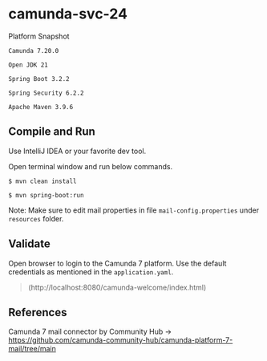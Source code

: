 # camunda-svc-24

Platform Snapshot

`Camunda 7.20.0`
> 
`Open JDK 21`
>
`Spring Boot 3.2.2`
>
`Spring Security 6.2.2`
>
`Apache Maven 3.9.6`
>      

## Compile and Run

Use IntelliJ IDEA or your favorite dev tool.

Open terminal window and run below commands.

`
$ mvn clean install
`
> 
`
$ mvn spring-boot:run 
`
>
> 
Note: Make sure to edit mail properties in file <code>mail-config.properties</code> under <code>resources</code> folder.
>
## Validate
>
Open browser to login to the Camunda 7 platform. Use the default credentials as mentioned in the <code>application.yaml</code>.
> (http://localhost:8080/camunda-welcome/index.html)

## References
Camunda 7 mail connector by Community Hub -> https://github.com/camunda-community-hub/camunda-platform-7-mail/tree/main


